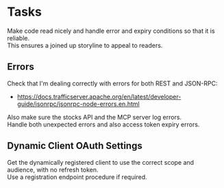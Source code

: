 # Tasks

Make code read nicely and handle error and expiry conditions so that it is reliable.\
This ensures a joined up storyline to appeal to readers.

## Errors

Check that I'm dealing correctly with errors for both REST and JSON-RPC:
- https://docs.trafficserver.apache.org/en/latest/developer-guide/jsonrpc/jsonrpc-node-errors.en.html

Also make sure the stocks API and the MCP server log errors.\
Handle both unexpected errors and also access token expiry errors.

## Dynamic Client OAuth Settings

Get the dynamically registered client to use the correct scope and audience, with no refresh token.\
Use a registration endpoint procedure if required.
